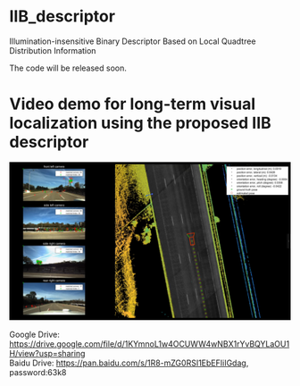 # IIB_descriptor
Illumination-insensitive Binary Descriptor Based on Local Quadtree Distribution Information

The code will be released soon.


# Video demo for long-term visual localization using the proposed IIB descriptor

![](https://github.com/roylin1229/IIB_descriptor/blob/main/img.png)  

Google Drive: https://drive.google.com/file/d/1KYmnoL1w4OCUWW4wNBX1rYvBQYLaOU1H/view?usp=sharing  
Baidu Drive: https://pan.baidu.com/s/1R8-mZG0RSI1EbEFIiIGdag, password:63k8  
